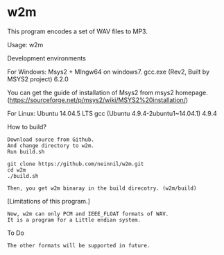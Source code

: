# w2m

This program encodes a set of WAV files to MP3.

Usage:
w2m <directory name>


Development environments

 For Windows: Msys2 + MIngw64 on windows7.
  gcc.exe (Rev2, Built by MSYS2 project) 6.2.0

  You can get the guide of installation of Msys2 from msys2 homepage.(https://sourceforge.net/p/msys2/wiki/MSYS2%20installation/)
 
 For Linux: Ubuntu 14.04.5 LTS
  gcc (Ubuntu 4.9.4-2ubuntu1~14.04.1) 4.9.4


How to build?

	Download source from Github.
	And change directory to w2m.
	Run build.sh

	git clone https://github.com/neinnil/w2m.git
	cd w2m
	./build.sh

	Then, you get w2m binaray in the build direcotry. (w2m/build)


[Limitations of this program.]

	Now, w2m can only PCM and IEEE_FLOAT formats of WAV.
	It is a program for a Little endian system.


To Do <br>

	The other formats will be supported in future.


